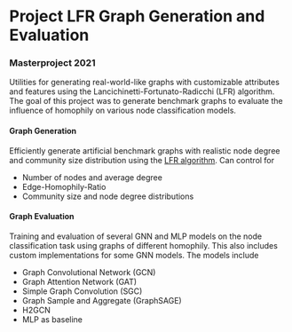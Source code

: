 # Project LFR Graph Generation and Evaluation
### Masterproject 2021

Utilities for generating real-world-like graphs with customizable attributes and features using the Lancichinetti-Fortunato-Radicchi (LFR) algorithm.
The goal of this project was to generate benchmark graphs to evaluate the influence of homophily on various node classification models.

#### Graph Generation<br>
Efficiently generate artificial benchmark graphs with realistic node degree and community size distribution using the [LFR algorithm](https://networkx.org/documentation/stable/reference/generated/networkx.generators.community.LFR_benchmark_graph.html).
Can control for
- Number of nodes and average degree
- Edge-Homophily-Ratio
- Community size and node degree distributions

#### Graph Evaluation<br>
Training and evaluation of several GNN and MLP models on the node classification task using graphs of different homophily.
This also includes custom implementations for some GNN models.
The models include
- Graph Convolutional Network (GCN)
- Graph Attention Network (GAT)
- Simple Graph Convolution (SGC)
- Graph Sample and Aggregate (GraphSAGE)
- H2GCN
- MLP as baseline
